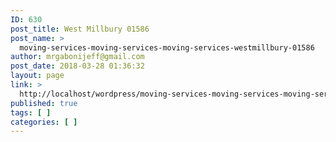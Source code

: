```yaml
---
ID: 630
post_title: West Millbury 01586
post_name: >
  moving-services-moving-services-moving-services-westmillbury-01586
author: mrgabonijeff@gmail.com
post_date: 2018-03-28 01:36:32
layout: page
link: >
  http://localhost/wordpress/moving-services-moving-services-moving-services-westmillbury-01586/
published: true
tags: [ ]
categories: [ ]
---
```


